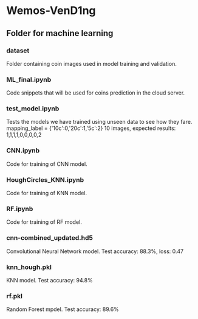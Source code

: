 # Wemos-VenD1ng

## Folder for machine learning

### dataset
Folder containing coin images used in model training and validation.

### ML_final.ipynb
Code snippets that will be used for coins prediction in the cloud server. 

### test_model.ipynb
Tests the models we have trained using unseen data to see how they fare. 
mapping_label = {'10c':0,'20c':1,'5c':2}
10 images, expected results: 1,1,1,1,0,0,0,0,2

### CNN.ipynb
Code for training of CNN model.

### HoughCircles_KNN.ipynb
Code for training of KNN model.

### RF.ipynb
Code for training of RF model.

### cnn-combined_updated.hd5
Convolutional Neural Network model. Test accuracy: 88.3%, loss: 0.47

### knn_hough.pkl
KNN model. Test accuracy: 94.8%

### rf.pkl
Random Forest mpdel. Test accuracy: 89.6%